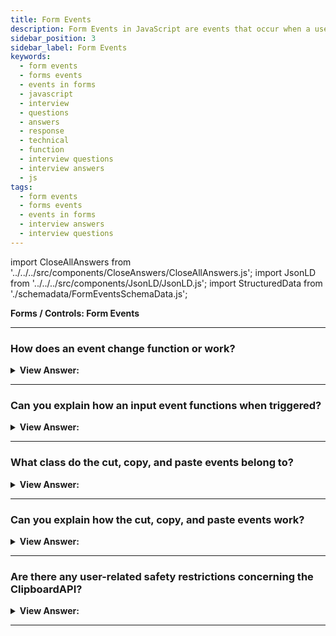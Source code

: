```yaml
---
title: Form Events
description: Form Events in JavaScript are events that occur when a user interacts with a form. The change event triggers when the element has finished changing. - JavaScript Interview Questions & Answers
sidebar_position: 3
sidebar_label: Form Events
keywords:
  - form events
  - forms events
  - events in forms
  - javascript
  - interview
  - questions
  - answers
  - response
  - technical
  - function
  - interview questions
  - interview answers
  - js
tags:
  - form events
  - forms events
  - events in forms
  - interview answers
  - interview questions
---
```


import CloseAllAnswers from '../../../src/components/CloseAnswers/CloseAllAnswers.js';
import JsonLD from '../../../src/components/JsonLD/JsonLD.js';
import StructuredData from './schemadata/FormEventsSchemaData.js';

<JsonLD data={StructuredData} />

<head>
  <title>Form Events | JavaScript Frontend Phone Interview</title>
</head>

**Forms / Controls: Form Events**

<CloseAllAnswers />

---

### How does an event change function or work?

<details>
  <summary><strong>View Answer:</strong></summary>
  <div>
  <div><strong>Interview Response:</strong> The change event triggers when the element has finished changing. The behavior depends on the kind of element getting changed and how the user interacts with the element. The change event fires at a different moment. For text inputs, the event occurs when it loses focus.
    </div><br />
  <div><strong className="codeExample">Code Example:</strong> text input<br /><br />

  <div></div>

```html
<input type="text" onchange="alert(this.value)" />
<input type="button" value="Button" />
```

  </div><br />
  <div><strong className="codeExample">Code Example:</strong> For other elements the select, input type=checkbox/radio it triggers right after the selection changes.<br /><br />

  <div></div>

```html
<select onchange="alert(this.value)">
  <option value="">Select something</option>
  <option value="1">Option 1</option>
  <option value="2">Option 2</option>
  <option value="3">Option 3</option>
</select>
```

  </div>
  </div>
</details>

---

### Can you explain how an input event functions when triggered?

<details>
  <summary><strong>View Answer:</strong></summary>
  <div>
  <div><strong>Interview Response:</strong> The input event triggers whenever the user changes a value. It initiates any value change, even ones that do not require keyboard activities, such as copying with a mouse or using speech recognition to dictate the text. This event is the ideal solution if we want to handle every change to an &#8249;input&#8250;. In contrast, the input event does not trigger through a keyboard input or other activities that do not require a value change, such as hitting the right or left arrow keys when in the input.
    </div><br />
  <div><strong className="codeExample">Code Example:</strong><br /><br />

  <div></div>

```js
<input type="text" id="input"> oninput: <span id="result"></span>
<script>
  input.oninput = function() {
    result.innerHTML = input.value;
  };
</script>
```

:::note
After we update the value, the input event happens. As a result, we are unable to use event. It's too late to use preventDefault() there — the consequence would be null.
:::

  </div>
  </div>
</details>

---

### What class do the cut, copy, and paste events belong to?

<details>
  <summary><strong>View Answer:</strong></summary>
  <div>
  <div><strong>Interview Response:</strong> They belong to ClipboardEvent class and provide access to the data that is copied/pasted.
    </div>
  </div>
</details>

---

### Can you explain how the cut, copy, and paste events work?

<details>
  <summary><strong>View Answer:</strong></summary>
  <div>
  <div><strong>Interview Response:</strong> These events occur when you cut, copy, or paste a value. They are members of the ClipboardEvent class and offer access to copied/pasted data. We may alternatively use event.preventDefault() to cancel the operation, which means nothing is copied or pasted.
    </div><br />
  <div><strong className="codeExample">Code Example:</strong><br /><br />

  <div></div>

```html
<input type="text" id="input" />
<script>
  input.oncut =
    input.oncopy =
    input.onpaste =
      function (event) {
        alert(event.type + ' - ' + event.clipboardData.getData('text/plain'));
        return false;
      };
</script>
```

:::note
It is possible to copy/paste everything, not just text. For example, we can copy and paste a file from the OS file manager. This behavior is because clipboardData implements the DataTransfer interface, which we often use for drag'n'drop and copy/paste.
:::

  </div>
  </div>
</details>

---

### Are there any user-related safety restrictions concerning the ClipboardAPI?

<details>
  <summary><strong>View Answer:</strong></summary>
  <div>
  <div><strong>Interview Response:</strong> Yes, the clipboard is a “global” OS-level application program interface. So, most browsers allow read/write access to the clipboard only in the scope of specific user actions for security, e.g., an onclick event handlers. Also, it is forbidden to generate “custom” clipboard events with dispatchEvent in all browsers except Firefox.
    </div><br />
  <div><strong className="codeExample">Code Example:</strong><br /><br />

  <div></div>

```html
<input type="text" id="input" />
<script>
  input.oncut =
    input.oncopy =
    input.onpaste =
      function (event) {
        alert(event.type + ' - ' + event.clipboardData.getData('text/plain'));
        return false;
      };
</script>
```

  </div>
  </div>
</details>

---

